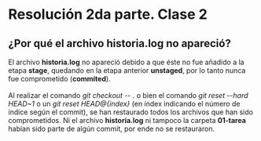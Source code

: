 # Resolución 2da parte. Clase 2

## **¿Por qué el archivo historia.log no apareció?**

El archivo **historia.log** no apareció debido a que éste no fue añadido a la etapa **stage**, quedando en la etapa anterior **unstaged**, por  lo tanto nunca fue comprometido (**commited**).
<br><br>
Al realizar el comando *git checkout -- .* o bien el comando *git reset --hard HEAD~1* o un *git reset HEAD@{index}* (en index indicando el número de índice según el commit), se han restaurado todos los archivos que han sido comprometidos. Ni el archivo **historia.log** ni tampoco la carpeta **01-tarea** habían sido parte de algún commit, por ende no se restauraron.
